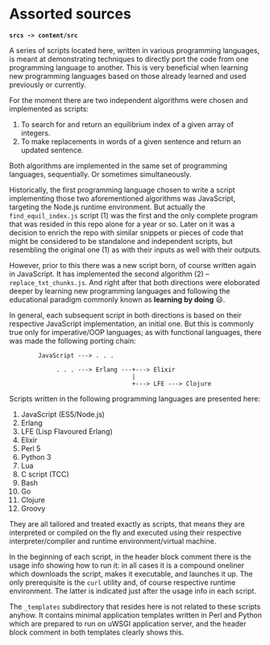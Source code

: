 # Assorted sources

**`srcs -> content/src`**

A series of scripts located here, written in various programming languages, is meant at demonstrating techniques to directly port the code from one programming language to another. This is very beneficial when learning new programming languages based on those already learned and used previously or currently.

For the moment there are two independent algorithms were chosen and implemented as scripts:

1. To search for and return an equilibrium index of a given array of integers.
2. To make replacements in words of a given sentence and return an updated sentence.

Both algorithms are implemented in the same set of programming languages, sequentially. Or sometimes simultaneously.

Historically, the first programming language chosen to write a script implementing those two aforementioned algorithms was JavaScript, targeting the Node.js runtime environment. But actually the `find_equil_index.js` script (1) was the first and the only complete program that was resided in this repo alone for a year or so. Later on it was a decision to enrich the repo with similar snippets or pieces of code that might be considered to be standalone and independent scripts, but resembling the original one (1) as with their inputs as well with their outputs.

However, prior to this there was a new script born, of course written again in JavaScript. It has implemented the second algorithm (2) &ndash; `replace_txt_chunks.js`. And right after that both directions were eloborated deeper by learning new programming languages and following the educational paradigm commonly known as **learning by doing** :smiley:.

In general, each subsequent script in both directions is based on their respective JavaScript implementation, an initial one. But this is commonly true only for imperative/OOP languages; as with functional languages, there was made the following porting chain:

```
        JavaScript ---> . . .

             . . . ---> Erlang ---+---> Elixir
                                  |
                                  +---> LFE ---> Clojure
```

Scripts written in the following programming languages are presented here:

1. JavaScript (ES5/Node.js)
2. Erlang
3. LFE (Lisp Flavoured Erlang)
4. Elixir
5. Perl 5
6. Python 3
7. Lua
8. C script (TCC)
9. Bash
10. Go
11. Clojure
12. Groovy

They are all tailored and treated exactly as scripts, that means they are interpreted or compiled on the fly and executed using their respective interpreter/compiler and runtime environment/virtual machine.

In the beginning of each script, in the header block comment there is the usage info showing how to run it: in all cases it is a compound oneliner which downloads the script, makes it executable, and launches it up. The only prerequisite is the `curl` utility and, of course respective runtime environment. The latter is indicated just after the usage info in each script.

The `_templates` subdirectory that resides here is not related to these scripts anyhow. It contains minimal application templates written in Perl and Python which are prepared to run on uWSGI application server, and the header block comment in both templates clearly shows this.
